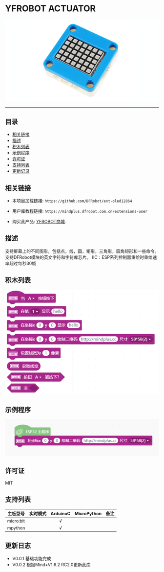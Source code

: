 # YFROBOT ACTUATOR


![](./arduinoC/_images/featured.png)

---------------------------------------------------------

## 目录

* [相关链接](#相关链接)
* [描述](#描述)
* [积木列表](#积木列表)
* [示例程序](#示例程序)
* [许可证](#许可证)
* [支持列表](#支持列表)
* [更新记录](#更新记录)

## 相关链接
* 本项目加载链接: ```https://github.com/DFRobot/ext-oled12864```

* 用户库教程链接: ```https://mindplus.dfrobot.com.cn/extensions-user```

* 购买此产品: [YFROBOT商城](https://www.yfrobot.com/).

## 描述
支持屏幕上的不同图形，包括点，线，圆，矩形，三角形，圆角矩形和一些命令。
支持DFRobot模块的英文字符和字符库芯片。
IIC：ESP系列控制器重绘时重绘速率超过每秒30帧

## 积木列表

![](./arduinoC/_images/blocks.png)



## 示例程序

![](./arduinoC/_images/example.png)

## 许可证

MIT

## 支持列表

主板型号                | 实时模式    | ArduinoC   | MicroPython    | 备注
------------------ | :----------: | :----------: | :---------: | -----
micro:bit        |             |       √       |             | 
mpython        |             |        √      |             | 


## 更新日志
* V0.0.1  基础功能完成
* V0.0.2  根据Mind+V1.6.2 RC2.0更新此库